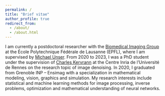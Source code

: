 ```yaml
---
permalink: /
title: "Brief vitae"
author_profile: true
redirect_from: 
  - /about/
  - /about.html
---
```


I am currently a postdoctoral researcher with the [Biomedical Imaging Group](https://bigwww.epfl.ch/) at the École Polytechnique Fédérale de Lausanne (EPFL), where I am supervised by [Michael Unser](https://bigwww.epfl.ch/unser/). From 2020 to 2023, I was a PhD student under the supervision of [Charles Kervrann](https://team.inria.fr/serpico/team-members/charles-kervrann-2/) at the Centre Inria de l’Université de Rennes on the research topic of image denoising. In 2020, I graduated from Grenoble INP – Ensimag with a specialization in mathematical modeling, vision, graphics and simulation. My research interests include statistical and machine learning methods for image processing, inverse problems, optimization and mathematical understanding of neural networks.
